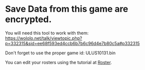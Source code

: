 # Save Data from this game are encrypted.

You will need this tool to work with them:
https://wololo.net/talk/viewtopic.php?p=332315&sid=ee68f593ed4ccb6b7b6c96d4e7b80c5a#p332315

Don't forget to use the proper game id: ULUS10131.bin

You can edit your rosters using the tutorial at
[Roster](https://github.com/Bunkai9448/NHL-07_public/tree/main/Roster).
